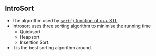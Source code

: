 ## IntroSort
- The algorithm used by [`sort()` function of c++ STL](/Languages/Programming_Languages/c++/Standard_Template_Library/Algorithm-library).
- Introsort uses three sorting algorithm to minimise the running time
  - Quicksort
  - Heapsort
  - Insertion Sort.
- It is the best sorting algorithm around.
